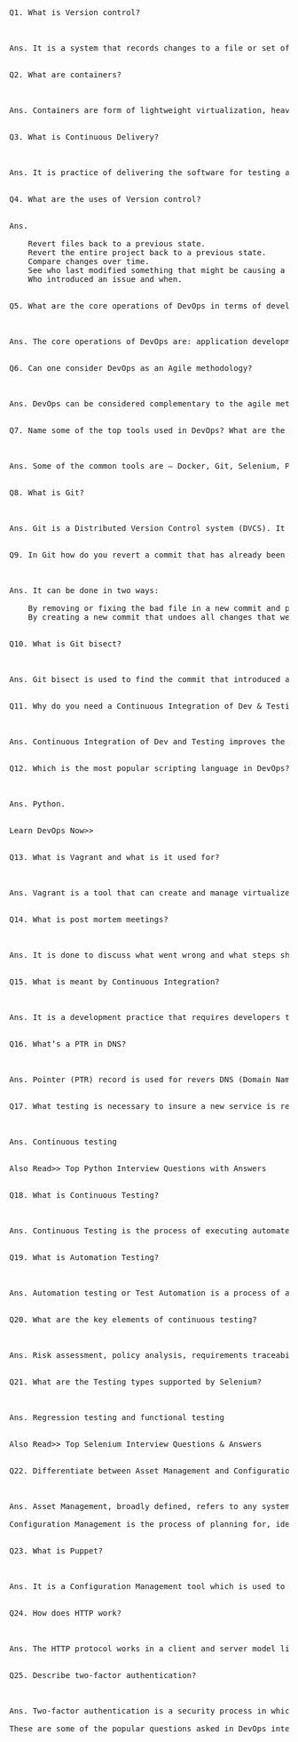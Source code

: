 <pre>
Q1. What is Version control?

 

Ans. It is a system that records changes to a file or set of files over time so that you can recall specific versions later.

 
Q2. What are containers?

 

Ans. Containers are form of lightweight virtualization, heavier than ‘chroot’ but lighter than ‘hypervisors’. They provide isolation among processes while using same kernel as the host machine, and ‘cgroups’ functionality within kernel.

 
Q3. What is Continuous Delivery?

 

Ans. It is practice of delivering the software for testing as soon as it is built by CI (Continuous Integration) servers.

 
Q4. What are the uses of Version control?

 
Ans.

    Revert files back to a previous state.
    Revert the entire project back to a previous state.
    Compare changes over time.
    See who last modified something that might be causing a problem.
    Who introduced an issue and when.

 
Q5. What are the core operations of DevOps in terms of development and Infrastructure?

 

Ans. The core operations of DevOps are: application development, code developing, code coverage, unit testing, packaging, deployment with infrastructure, provisioning, configuration, orchestration, and deployment.

 
Q6. Can one consider DevOps as an Agile methodology?

 

Ans. DevOps can be considered complementary to the agile methodology, but not completely similar.

 
Q7. Name some of the top tools used in DevOps? What are the tools that you have used?

 

Ans. Some of the common tools are – Docker, Git, Selenium, Puppet, Nagios and Chef

 
Q8. What is Git?

 

Ans. Git is a Distributed Version Control system (DVCS). It can track changes to a file and allows you to revert back to any particular change.

 
Q9. In Git how do you revert a commit that has already been pushed and made public?

 

Ans. It can be done in two ways:

    By removing or fixing the bad file in a new commit and pushing it to the remote repository. Once the necessary changes to the file has been made, commit it to the remote repository. Use: git commit -m “commit message”
    By creating a new commit that undoes all changes that were made in the bad commit. To do this, use command: git revert <name of bad commit>

 
Q10. What is Git bisect?

 

Ans. Git bisect is used to find the commit that introduced a bug by using binary search.

 
Q11. Why do you need a Continuous Integration of Dev & Testing?

 

Ans. Continuous Integration of Dev and Testing improves the quality of software, and reduces the time taken to deliver it, by replacing the traditional practice of testing after completing all development.

 
Q12. Which is the most popular scripting language in DevOps?

 

Ans. Python.

 
Learn DevOps Now>>

 
Q13. What is Vagrant and what is it used for?

 

Ans. Vagrant is a tool that can create and manage virtualized (or containerized) environments for testing and developing software.

 
Q14. What is post mortem meetings?

 

Ans. It is done to discuss what went wrong and what steps should be taken so that failure doesn’t happen again.

 
Q15. What is meant by Continuous Integration?

 

Ans. It is a development practice that requires developers to integrate code into a shared repository several times a day.

 
Q16. What’s a PTR in DNS?

 

Ans. Pointer (PTR) record is used for revers DNS (Domain Name System) lookup.

 
Q17. What testing is necessary to insure a new service is ready for production?

 

Ans. Continuous testing

 
Also Read>> Top Python Interview Questions with Answers

 
Q18. What is Continuous Testing?

 

Ans. Continuous Testing is the process of executing automated tests as part of the software delivery pipeline to obtain immediate feedback on the business risks associated with in the latest build.

 
Q19. What is Automation Testing?

 

Ans. Automation testing or Test Automation is a process of automating the manual process to test the application/system under test.

 
Q20. What are the key elements of continuous testing?

 

Ans. Risk assessment, policy analysis, requirements traceability, advanced analysis, test optimisation, and service virtualisation

 
Q21. What are the Testing types supported by Selenium?

 

Ans. Regression testing and functional testing

 
Also Read>> Top Selenium Interview Questions & Answers

 
Q22. Differentiate between Asset Management and Configuration Management

 

Ans. Asset Management, broadly defined, refers to any system that monitors and maintains things of value to an entity or group.

Configuration Management is the process of planning for, identifying, controlling and verifying the Configurations Items (CIs) within a service, recording their status and, in support of Change Management, assessing the potential IT impact of changing those items.

 
Q23. What is Puppet?

 

Ans. It is a Configuration Management tool which is used to automate administration tasks.

 
Q24. How does HTTP work?

 

Ans. The HTTP protocol works in a client and server model like most other protocols. A web browser using which a request is initiated is called as a client and a web server software which responds to that request is called a server. World Wide Web Consortium and the Internet Engineering Task Force are two important spokes in the standardization of the HTTP protocol.

 
Q25. Describe two-factor authentication?

 

Ans. Two-factor authentication is a security process in which the user provides two means of identification from separate categories of credentials; one is typically a physical token, such as a card, and the other is typically something memorized, such as a security code.

These are some of the popular questions asked in DevOps interviews. Always be prepared to answer all types of questions — technical skills, interpersonal, leadership or methodology. If you are someone who has recently started your career in DevOps, you can always get certified in the various tools and skills needed to be an expert in the field.
</pre>
